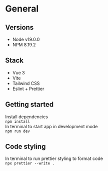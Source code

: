 # General

## Versions

-   Node v19.0.0
-   NPM 8.19.2

## Stack

-   Vue 3
-   Vite
-   Tailwind CSS
-   Eslint + Prettier

## Getting started

Install dependencies <br>`npm install`<br> In terminal to start app in
development mode <br>`npm run dev`

## Code styling

In terminal to run prettier styling to format code <br>`npx prettier --write .`
